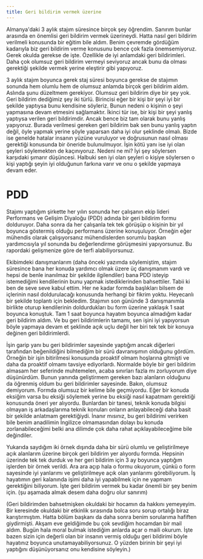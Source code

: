 ```yaml
---
title: Geri bildirim vermek üzerine
---
```


Almanya'daki 3 aylık stajım süresince birçok şey öğrendim. Sanırım bunlar arasında en önemlisi geri bildirim vermek üzerineydi. Hatta nasıl geri bildirim verilmeli konusunda bir eğitim bile aldım. Benim çevremde gördüğüm kadarıyla biz geri bildirim verme konusunu bence çok fazla önemsemiyoruz. Gerek okulda gerekse de işte. Özellikle de iyi anlamdaki geri bildirimleri. Daha çok olumsuz geri bildirim vermeyi seviyoruz ancak bunu da olması gerektiği şekilde vermek yerine eleştirir gibi yapıyoruz.

3 aylık stajım boyunca gerek staj süresi boyunca gerekse de stajımın sonunda hem olumlu hem de olumsuz anlamda birçok geri bildirim aldım. Aslında şunu düzeltmem gerekiyor. Olumsuz geri bildirim diye bir şey yok. Geri bildirim dediğimiz şey iki türlü. Birincisi eğer bir kişi bir şeyi iyi bir şekilde yaptıysa bunu kendisine söyleriz. Bunun nedeni o kişinin o şeyi yapmasına devam etmesini sağlamaktır. İkinci tür ise, bir kişi bir şeyi yanlış yaptıysa verilen geri bildirimdir. Ancak bence biz tam olarak bunu yanlış yapıyoruz. Burada verilmesi gereken geri bildirim bak sen bunu yanlış yaptın değil, öyle yapmak yerine şöyle yaparsan daha iyi olur şeklinde olmalı. Bizde ise genelde hatalar insanın yüzüne vuruluyor ve doğrusunun nasıl olması gerektiği konusunda bir öneride bulunulmuyor. İşin kötü yanı ise iyi olan şeyleri söylemekten de kaçınıyoruz. Nedeni ne mi? İyi şey söylersen karşıdaki şımarır düşüncesi. Halbuki sen iyi olan şeyleri o kişiye söylersen o kişi yaptığı şeyin iyi olduğunun farkına varır ve onu o şekilde yapmaya devam eder.

# PDD

Stajımı yaptığım şirkette her yılın sonunda her çalışanın ekip lideri Performans ve Gelişim Diyaloğu (PDD) adında bir geri bildirim formu dolduruyor. Daha sonra da her çalışanla tek tek görüşüp o kişinin bir yıl boyunca göstermiş olduğu performans üzerine konuşuluyor. Örneğin eğer mühendis olarak çalışıyorsanız mühendislerden sorumlu başkan yardımcısıyla yıl sonunda bu değerlendirme görüşmesini yapıyorsunuz. Bu rapordaki gelişmenize göre de terfi alabiliyorsunuz.

Ekibimdeki danışmanlarım (daha önceki yazımda söylemiştim, stajım süresince bana her konuda yardımcı olmak üzere üç danışmanım vardı ve hepsi de benle inanılmaz bir şekilde ilgilendiler) bana PDD isteyip istemediğimi kendilerinin bunu yapmak istediklerinden bahsettiler. Tabii ki ben de seve seve kabul ettim. Her ne kadar formda başlıkları bilsem de içlerinin nasıl doldurulacağı konusunda herhangi bir fikrim yoktu. Heyecanlı bir şekilde toplantı için bekledim. Stajımın son gününde 3 danışmanımla birlikte oturup kendilerinin doldurdukları bu form üzerine yaklaşık 1 saat boyunca konuştuk. Tam 1 saat boyunca hayatım boyunca almadığım kadar geri bildirim aldım. Ve bu geri bildirimlerin tamamı, sen işini iyi yapıyorsun böyle yapmaya devam et şeklinde açık uçlu değil her biri tek tek bir konuya değinen geri bildirimlerdi.

İşin garip yanı bu geri bildirimler sayesinde yaptığım ancak diğerleri tarafından beğenildiğini bilmediğim bir sürü davranışımın olduğunu gördüm. Örneğin bir işin bitirilmesi konusunda proaktif olmam hoşlarına gitmişti ve daha da proaktif olmamı tavsiye ediyorlardı. Normalde böyle bir geri bildirim almasam her seferinde muhtemelen, acaba sınırları fazla mı zorluyorum diye düşünürdüm. Bunun yanında geliştirmem gereken bazı alanların olduğunu da öğrenmiş oldum bu geri bildirimler sayesinde. Bakın, olumsuz demiyorum. Formda olumsuz bir kelime bile geçmiyordu. Eğer bir konuda eksiğim varsa bu eksiği söylemek yerine bu eksiği nasıl kapatmam gerektiği konusunda öneri yer alıyordu. Bunlardan bir tanesi, teknik konuda bilgisi olmayan iş arkadaşlarıma teknik konuları onların anlayabileceği daha basit bir şekilde anlatmam gerektiğiydi. İnanır mısınız, bu geri bildirimi verirken bile benim anadilimin İngilizce olmamasından dolayı bu konuda zorlanabileceğimi belki ana dilimde çok daha rahat açıklayabileceğime bile değindiler.

Yukarıda saydığım iki örnek dışında daha bir sürü olumlu ve geliştirilmeye açık alanlarım üzerine birçok geri bildirim yer alıyordu formda. Hepsinin üzerinde tek tek durduk ve her geri bildirim için 3 ay boyunca yaptığım işlerden bir örnek verildi. Ara ara açıp hala o formu okuyorum, çünkü o form sayesinde iyi yanlarımı ve geliştirilmeye açık olan yanlarımı görebiliyorum. İş hayatımın geri kalanında işimi daha iyi yapabilmek için ne yapmam gerektiğini biliyorum. İşte geri bildirim vermek bu kadar önemli bir şey benim için. (şu aşamada almak desem daha doğru olur sanırım)

(Geri bildirimden bahsetmişken okuldaki bir hocamın da hakkını yemeyeyim. Bir keresinde okuldaki bir etkinlik sırasında bolca soru sorup ortalığı biraz karıştırmıştım. Hatta bölüm başkanı da daha sonra benim sorularıma hafiften giydirmişti. Akşam eve geldiğimde bu çok sevdiğim hocamdan bir mail aldım. Bugün hala moral bulmak istediğim anlarda açar o maili okurum. İşte bazen sizin için değerli olan bir insanın vermiş olduğu geri bildirimi böyle hayatınız boyunca unutamayabiliyorsunuz. O yüzden birinin bir şeyi iyi yaptığını düşünüyorsanız onu kendisine söyleyin.)